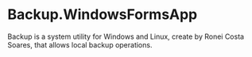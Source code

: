 # Backup.WindowsFormsApp
Backup is a system utility for Windows and Linux, create by Ronei Costa Soares, that allows local backup operations.
